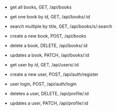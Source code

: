 - get all books,                GET,            /api/books
- get one book by id,           GET,            /api/books/:id
- search multiple by title,     GET,            /api/books/s/:search
- create a new book,            POST,           /api/books
- delete a book,                DELETE,         /api/books/:id
- updates a book,               PATCH,          /api/books/:id

- get user by id,               GET,            /api/users/:id
- create a new user,            POST,           /api/auth/register
- user login,                   POST,           /api/auth/login
- deletes a user,                DELETE,         /api/profile/:id
- updates a user,               PATCH,          /api/profile/:id
